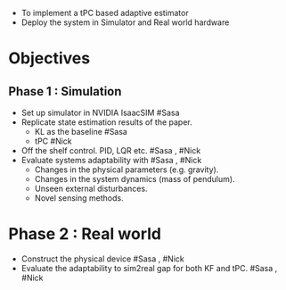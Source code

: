 - To implement a tPC based adaptive estimator
- Deploy the system in Simulator and Real world hardware


# Objectives
## Phase 1 : Simulation
- Set up simulator in NVIDIA IsaacSIM #Sasa
- Replicate state estimation results of the paper.
	- KL as the baseline #Sasa 
	- tPC #Nick
- Off the shelf control. PID, LQR etc. #Sasa , #Nick 
- Evaluate systems adaptability with #Sasa , #Nick 
	- Changes in the physical parameters (e.g. gravity).
	- Changes in the system dynamics (mass of pendulum).
	- Unseen external disturbances.
	- Novel sensing methods.
# Phase 2 : Real world
- Construct the physical device #Sasa , #Nick 
- Evaluate the adaptability to sim2real gap for both KF and tPC. #Sasa , #Nick 